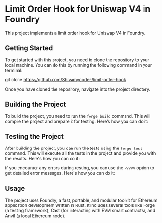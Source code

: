 # Limit Order Hook for Uniswap V4 in Foundry

This project implements a limit order hook for Uniswap V4 in Foundry.

## Getting Started

To get started with this project, you need to clone the repository to your local machine. You can do this by running the following command in your terminal:

git clone https://github.com/Shivamycodee/limit-order-hook


Once you have cloned the repository, navigate into the project directory.

## Building the Project

To build the project, you need to run the `forge build` command. This will compile the project and prepare it for testing. Here's how you can do it:


## Testing the Project

After building the project, you can run the tests using the `forge test` command. This will execute all the tests in the project and provide you with the results. Here's how you can do it:


If you encounter any errors during testing, you can use the `-vvvv` option to get detailed error messages. Here's how you can do it:


## Usage

The project uses Foundry, a fast, portable, and modular toolkit for Ethereum application development written in Rust. It includes several tools like Forge (a testing framework), Cast (for interacting with EVM smart contracts), and Anvil (a local Ethereum node).


